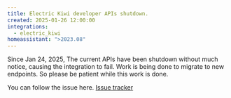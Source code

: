 ```yaml
---
title: Electric Kiwi developer APIs shutdown.
created: 2025-01-26 12:00:00
integrations:
  - electric_kiwi
homeassistant: ">2023.08"
---
```


Since Jan 24, 2025, The current APIs have been shutdown without much notice, causing the integration to fail. Work is being done to migrate to new endpoints. So please be patient while this work is done.


You can follow the issue here.
[Issue tracker](https://github.com/home-assistant/core/issues/136545)